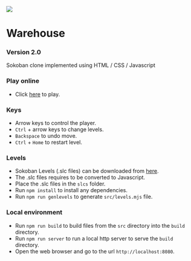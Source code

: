 ![](https://catfacetaro.github.io/Warehouse/svg/icon.svg)

# Warehouse
### Version 2.0
Sokoban clone implemented using HTML / CSS / Javascript

### Play online
- Click [here](https://catfacetaro.github.io/Warehouse/warehouse.html) to play.

### Keys
- Arrow keys to control the player.
- `Ctrl` + arrow keys to change levels.
- `Backspace` to undo move.
- `Ctrl` + `Home` to restart level.

### Levels
- Sokoban Levels (.slc files) can be downloaded from [here](https://www.sourcecode.se/sokoban/levels.php).
- The .slc files requires to be converted to Javascript.
- Place the .slc files in the `slcs` folder.
- Run `npm install` to install any dependencies.
- Run `npm run genlevels` to generate `src/levels.mjs` file.

### Local environment
- Run `npm run build` to build files from the `src` directory into the `build` directory.
- Run `npm run server` to run a local http server to serve the `build` directory.
- Open the web browser and go to the url `http://localhost:8080`.
